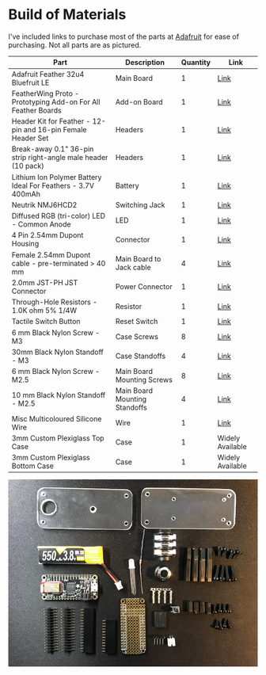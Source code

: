 # Build of Materials
I've included links to purchase most of the parts at [Adafruit](https://www.adafruit.com/) for ease of purchasing.  Not all parts are as pictured.

| Part | Description | Quantity | Link |
| --- | --- | --- | --- |
| Adafruit Feather 32u4 Bluefruit LE | Main Board | 1 | [Link](https://www.adafruit.com/product/2829) | 
| FeatherWing Proto - Prototyping Add-on For All Feather Boards | Add-on Board | 1 | [Link](https://www.adafruit.com/product/2884) |
| Header Kit for Feather - 12-pin and 16-pin Female Header Set | Headers | 1 | [Link](https://www.adafruit.com/product/2886) |
| Break-away 0.1" 36-pin strip right-angle male header (10 pack) | Headers | 1 | [Link](https://www.adafruit.com/product/1540) | 
| Lithium Ion Polymer Battery Ideal For Feathers - 3.7V 400mAh | Battery | 1 | [Link](https://www.adafruit.com/product/3898) |
| Neutrik NMJ6HCD2 | Switching Jack | 1 | [Link](https://www.neutrik.com/en/product/nmj6hcd2)|
| Diffused RGB (tri-color) LED - Common Anode | LED | 1 | [Link](https://www.adafruit.com/product/159) |
| 4 Pin 2.54mm Dupont Housing | Connector | 1 | [Link](https://www.adafruit.com/product/3145) |
| Female 2.54mm Dupont cable - pre-terminated > 40 mm| Main Board to Jack cable | 4 | [Link](https://www.adafruit.com/product/3141) | 
| 2.0mm JST-PH JST Connector | Power Connector | 1 | [Link](https://www.adafruit.com/product/4422) |
| Through-Hole Resistors - 1.0K ohm 5% 1/4W | Resistor | 1 | [Link](https://www.adafruit.com/product/4294) |
| Tactile Switch Button | Reset Switch | 1 | [Link](https://www.adafruit.com/product/1119) |
| 6 mm Black Nylon Screw - M3 | Case Screws | 8 | [Link](https://www.adafruit.com/product/4685) |
| 30mm Black Nylon Standoff - M3 | Case Standoffs | 4 | [Link](https://www.adafruit.com/product/4685) |
| 6 mm Black Nylon Screw - M2.5 | Main Board Mounting Screws | 8 | [Link](https://www.adafruit.com/product/3299) |
| 10 mm Black Nylon Standoff - M2.5 | Main Board Mounting Standoffs | 4 | [Link](https://www.adafruit.com/product/3299) |
| Misc Multicoloured Silicone Wire | Wire | 1 | [Link](https://www.adafruit.com/product/1970) | 
| 3mm Custom Plexiglass Top Case | Case | 1 | Widely Available |
| 3mm Custom Plexiglass Bottom Case | Case | 1 | Widely Available |

![Part List](https://github.com/joshmarvel/MorseItBLE/blob/master/Parts.jpeg?raw=true)
